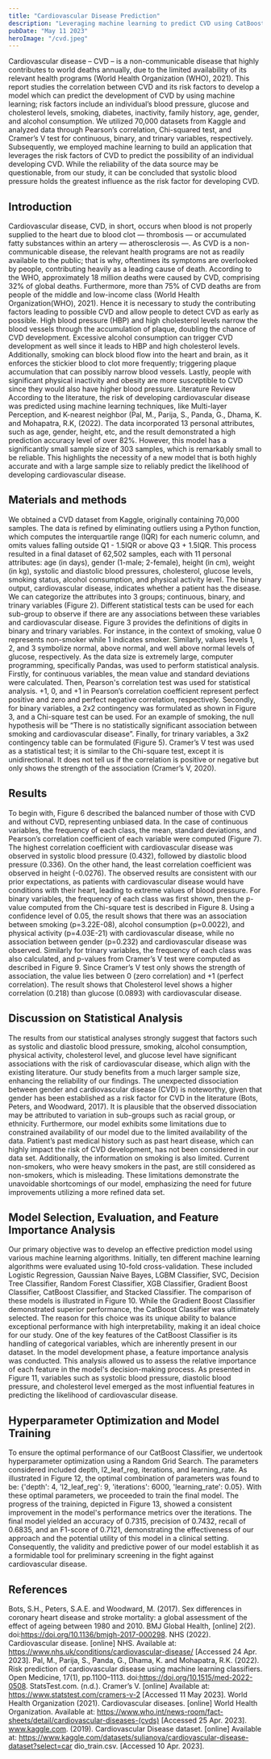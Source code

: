 ```yaml
---
title: "Cardiovascular Disease Prediction"
description: "Leveraging machine learning to predict CVD using CatBoost Classifier with an impressive performance on key metrics."
pubDate: "May 11 2023"
heroImage: "/cvd.jpeg"
---
```


Cardiovascular disease – CVD – is a non-communicable disease that highly contributes to world deaths annually, due to the limited availability of its relevant health programs (World Health Organization (WHO), 2021). This report studies the correlation between CVD and its risk factors to develop a model which can predict the development of CVD by using machine learning; risk factors include an individual’s blood pressure, glucose and cholesterol levels, smoking, diabetes, inactivity, family history, age, gender, and alcohol consumption. We utilized 70,000 datasets from Kaggle and analyzed data through Pearson’s correlation, Chi-squared test, and Cramer’s V test for continuous, binary, and trinary variables, respectively. Subsequently, we employed machine learning to build an application that leverages the risk factors of CVD to predict the possibility of an individual developing CVD. While the reliability of the data source may be questionable, from our study, it can be concluded that systolic blood pressure holds the greatest influence as the risk factor for developing CVD.

## Introduction

Cardiovascular disease, CVD, in short, occurs when blood is not properly supplied to the heart due to blood clot — thrombosis — or accumulated fatty substances within an artery — atherosclerosis —. As CVD is a non-communicable disease, the relevant health programs are not as readily available to the public; that is why, oftentimes its symptoms are overlooked by people, contributing heavily as a leading cause of death. According to the WHO, approximately 18 million deaths were caused by CVD, comprising 32% of global deaths. Furthermore, more than 75% of CVD deaths are from people of the middle and low-income class (World Health Organization(WHO), 2021). Hence it is necessary to study the contributing factors leading to possible CVD and allow people to detect CVD as early as possible.
High blood pressure (HBP) and high cholesterol levels narrow the blood vessels through the accumulation of plaque, doubling the chance of CVD development. Excessive alcohol consumption can trigger CVD development as well since it leads to HBP and high cholesterol levels. Additionally, smoking can block blood flow into the heart and brain, as it enforces the stickier blood to clot more frequently; triggering plaque accumulation that can possibly narrow blood vessels. Lastly, people with significant physical inactivity and obesity are more susceptible to CVD since they would also have higher blood pressure.
Literature Review
According to the literature, the risk of developing cardiovascular disease was predicted using machine learning techniques, like Multi-layer Perception, and K-nearest neighbor (Pal, M., Parija, S., Panda, G., Dhama, K. and Mohapatra, R.K, (2022). The data incorporated 13 personal attributes, such as age, gender, height, etc, and the result demonstrated a high prediction accuracy level of over 82%. However, this model has a significantly small sample size of 303 samples, which is remarkably small to be reliable. This highlights the necessity of a new model that is both highly accurate and with a large sample size to reliably predict the likelihood of developing cardiovascular disease.

## Materials and methods
We obtained a CVD dataset from Kaggle, originally containing 70,000 samples. The data is refined by eliminating outliers using a Python function, which computes the interquartile range (IQR) for each numeric column, and omits values falling outside Q1 - 1.5IQR or above Q3 + 1.5IQR. This process resulted in a final dataset of 62,502 samples, each with 11 personal attributes: age (in days), gender (1-male; 2-female), height (in cm), weight (in kg), systolic and diastolic blood pressures, cholesterol, glucose levels, smoking status, alcohol consumption, and physical activity level. The binary output, cardiovascular disease, indicates whether a patient has the disease.
We can categorize the attributes into 3 groups; continuous, binary, and trinary variables (Figure 2). Different statistical tests can be used for each sub-group to observe if there are any associations between these variables and cardiovascular disease. Figure 3 provides the definitions of digits in binary and trinary variables. For instance, in the context of smoking, value 0 represents non-smoker while 1 indicates smoker. Similarly, values levels 1, 2, and 3 symbolize normal, above normal, and well above normal levels of glucose, respectively.
As the data size is extremely large, computer programming, specifically Pandas, was used to perform statistical analysis. Firstly, for continuous variables, the mean value and standard deviations were calculated. Then, Pearson's correlation test was used for statistical analysis. +1, 0, and +1 in Pearson’s correlation coefficient represent perfect positive and zero and perfect negative correlation, respectively. Secondly, for binary variables, a 2x2 contingency was formulated as shown in Figure 3, and a Chi-square test can be used. For an example of smoking, the null hypothesis will be “There is no statistically significant association between smoking and cardiovascular disease”. Finally, for trinary variables, a 3x2 contingency table can be formulated (Figure 5). Cramer’s V test was used as a statistical test; it is similar to the Chi-square test, except it is unidirectional. It does not tell us if the correlation is positive or negative but only shows the strength of the association (Cramer’s V, 2020).

## Results

To begin with, Figure 6 described the balanced number of those with CVD and without CVD, representing unbiased data. In the case of continuous variables, the frequency of each class, the mean, standard deviations, and Pearson’s correlation coefficient of each variable were computed (Figure 7). The highest correlation coefficient with cardiovascular disease was observed in systolic blood pressure (0.432), followed by diastolic blood pressure (0.336). On the other hand, the least correlation coefficient was observed in height (-0.0276). The observed results are consistent with our prior expectations, as patients with cardiovascular disease would have conditions with their heart, leading to extreme values of blood pressure.
For binary variables, the frequency of each class was first shown, then the p-value computed from the Chi-square test is described in Figure 8. Using a confidence level of 0.05, the result shows that there was an association between smoking (p=3.22E-08), alcohol consumption (p=0.0022), and physical activity (p=4.03E-21) with cardiovascular disease, while no association between gender (p=0.232) and cardiovascular disease was observed.
Similarly for trinary variables, the frequency of each class was also calculated, and p-values from Cramer’s V test were computed as described in Figure 9. Since Cramer’s V test only shows the strength of association, the value lies between 0 (zero correlation) and +1 (perfect correlation). The result shows that Cholesterol level shows a higher correlation (0.218) than glucose (0.0893) with cardiovascular disease.

## Discussion on Statistical Analysis

The results from our statistical analyses strongly suggest that factors such as systolic and diastolic blood pressure, smoking, alcohol consumption, physical activity, cholesterol level, and glucose level have significant associations with the risk of cardiovascular disease, which align with the existing literature. Our study benefits from a much larger sample size, enhancing the reliability of our findings. The unexpected dissociation between gender and cardiovascular disease (CVD) is noteworthy, given that gender has been established as a risk factor for CVD in the literature (Bots, Peters, and Woodward, 2017). It is plausible that the observed dissociation may be attributed to variation in sub-groups such as racial group, or ethnicity.
Furthermore, our model exhibits some limitations due to constrained availability of our model due to the limited availability of the data. Patient’s past medical history such as past heart disease, which can highly impact the risk of CVD development, has not been considered in our data set. Additionally, the information on smoking is also limited. Current non-smokers, who were heavy smokers in the past, are still considered as non-smokers, which is misleading. These limitations demonstrate the unavoidable shortcomings of our model, emphasizing the need for future improvements utilizing a more refined data set.

## Model Selection, Evaluation, and Feature Importance Analysis

Our primary objective was to develop an effective prediction model using various machine learning algorithms. Initially, ten different machine learning algorithms were evaluated using 10-fold cross-validation. These included Logistic Regression, Gaussian Naive Bayes, LGBM Classifier, SVC, Decision Tree Classifier, Random Forest Classifier, XGB Classifier, Gradient Boost Classifier, CatBoost Classifier, and Stacked Classifier. The comparison of these models is illustrated in Figure 10.
While the Gradient Boost Classifier demonstrated superior performance, the CatBoost Classifier was ultimately selected. The reason for this choice was its unique ability to balance exceptional performance with high interpretability, making it an ideal choice for our study. One of the key features of the CatBoost Classifier is its handling of categorical variables, which are inherently present in our dataset. In the model development phase, a feature importance analysis was conducted. This analysis allowed us to assess the relative importance of each feature in the model's decision-making process. As presented in Figure 11, variables such as systolic blood pressure, diastolic blood pressure, and cholesterol level emerged as the most influential features in predicting the likelihood of cardiovascular disease.

## Hyperparameter Optimization and Model Training

To ensure the optimal performance of our CatBoost Classifier, we undertook hyperparameter optimization using a Random Grid Search. The parameters considered included depth, l2_leaf_reg, iterations, and learning_rate. As illustrated in Figure 12, the optimal combination of parameters was found to be: {'depth': 4, 'l2_leaf_reg': 9, 'iterations': 6000, 'learning_rate': 0.05}.
With these optimal parameters, we proceeded to train the final model. The progress of the training, depicted in Figure 13, showed a consistent improvement in the model's performance metrics over the iterations. The final model yielded an accuracy of 0.7315, precision of 0.7432, recall of 0.6835, and an F1-score of 0.7121, demonstrating the effectiveness of our approach and the potential utility of this model in a clinical setting. Consequently, the validity and predictive power of our model establish it as a formidable tool for preliminary screening in the fight against cardiovascular disease.

## References
Bots, S.H., Peters, S.A.E. and Woodward, M. (2017). Sex differences in coronary heart disease and stroke mortality: a global assessment of the effect of ageing between 1980 and 2010. BMJ Global Health, [online] 2(2). doi:https://doi.org/10.1136/bmjgh-2017-000298.
NHS (2022). Cardiovascular disease. [online] NHS. Available at: https://www.nhs.uk/conditions/cardiovascular-disease/ [Accessed 24 Apr. 2023].
Pal, M., Parija, S., Panda, G., Dhama, K. and Mohapatra, R.K. (2022). Risk prediction of cardiovascular disease using machine learning classifiers. Open Medicine, 17(1), pp.1100–1113. doi:https://doi.org/10.1515/med-2022-0508.
StatsTest.com. (n.d.). Cramer’s V. [online] Available at: https://www.statstest.com/cramers-v-2 [Accessed 11 May 2023].
World Health Organization (2021). Cardiovascular diseases. [online] World Health Organization. Available at:
https://www.who.int/news-room/fact-sheets/detail/cardiovascular-diseases-(cvds)
[Accessed 25 Apr. 2023].
www.kaggle.com. (2019). Cardiovascular Disease dataset. [online] Available at:
https://www.kaggle.com/datasets/sulianova/cardiovascular-disease-dataset?select=car dio_train.csv. [Accessed 10 Apr. 2023].